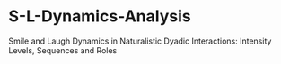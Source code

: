 # S-L-Dynamics-Analysis
Smile and Laugh Dynamics in Naturalistic Dyadic Interactions: Intensity Levels, Sequences and Roles
